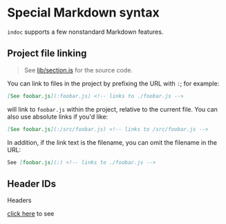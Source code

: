 
# Special Markdown syntax

`indoc` supports a few nonstandard Markdown features.

## Project file linking

> See [lib/section.js](:lib/section.js#project-file-linking) for the source code.

You can link to files in the project by prefixing the URL with `:`;
for example:

```md
[See foobar.js](:foobar.js) <!-- links to ./foobar.js -->
```

will link to `foobar.js` within the project, relative to the current
file. You can also use absolute links if you'd like:

```md
[See foobar.js](:/src/foobar.js) <!-- links to /src/foobar.js -->
```

In addition, if the link text is the filename, you can omit the
filename in the URL:

```md
See [foobar.js](:) <!-- links to ./foobar.js -->
```

## Header IDs

Headers 

[click here](#foobar) to see

